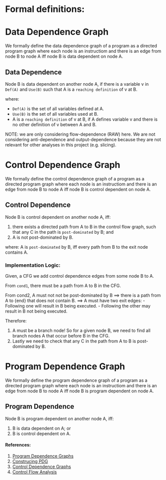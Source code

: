 # Formal definitions:

# Data Dependence Graph
We formally define the data dependence graph
of a program as a directed program graph where each node is an
instructiom and there is an edge from node B to node A iff
node B is data dependent on node A.

## Data Dependence
Node B is data dependent on another node A, if there is a variable v
in `Def(A)` and `Use(B)` such that A is a `reaching definition` of v at B.

where:
- `Def(A)` is the set of all variables defined at A.
- `Use(B)` is the set of all variables used at B.
- A is a `reaching definition` of v at B, if A defines variable v 
and there is no other definition of v between A and B.

NOTE: we are only considering flow-dependence (RAW) here. We are not
considering anti-dependence and output-dependence because they
are not relevant for other analyses in this project (e.g. slicing).


# Control Dependence Graph
We formally define the control dependence graph
of a program as a directed program graph where each node is an
instructiom and there is an edge from node B to node A iff
node B is control dependent on node A.


## Control Dependence
Node B is control dependent on another node A, iff:
1. there exists a directed path from A to B in the control flow graph,
such that any C in the path is `post-dominated` by B; and
2. A is not post-dominated by B.

where: A is `post-dominated` by B, iff every path from B to the exit node
contains A.

### Implementation Logic:

Given, a CFG we add control dependence edges from some node B to A.

From `cond1`, there must be a path from A to B in the CFG.

From cond2, A must not not be post-dominated by B ==> there is a path from A to {end} that does not contain B. ==> A must have two exit edges:
    - Following one will result in B being executed.
    - Following the other may result in B not being executed.

Therefore:
1. A must be a branch node! So for a given node B, we need to find all branch nodes A that occur before B in the CFG.
2. Lastly we need to check that any C in the path from A to B is post-dominated by B.



# Program Dependence Graph
We formally define the program dependence graph
of a program as a directed program graph where each node is an
instructiom and there is an edge from node B to node A iff
node B is program dependent on node A.

## Program Dependence
Node B is program dependent on another node A, iff:
1. B is data dependent on A; or
2. B is control dependent on A.


#### References:
1. [Program Dependence Graphs](https://www.cs.utexas.edu/~pingali/CS395T/2009fa/papers/ferrante87.pdf)
2. [Construcing PDG](https://compilers.cs.uni-saarland.de/teaching/spa/2014/slides/ProgramDependenceGraph.pdf)
3. [Control Dependence Graphs](https://home.cs.colorado.edu/~kena/classes/5828/s00/lectures/lecture15.pdf)
4. [Control Flow Analysis](https://web.cse.ohio-state.edu/~rountev.1/788/lectures/ControlFlowAnalysis.pdf)